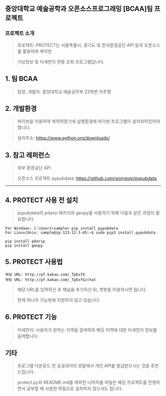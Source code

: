 ## 중앙대학교 예술공학과 오픈소스프로그래밍 [BCAA]팀 프로젝트


### 프로젝트 소개
> 프로젝트: PROTECT는 서울특별시, 경기도 및 한국환경공단 API 등의 오픈소스를 활용하여 제작한
>
> 기상정보 및 미세먼지 현황 조회 프로그램입니다. 

## 1. 팀 BCAA
> 팀장, 개발자: 중앙대학교 예술공학부 23학번 이주형

## 2. 개발환경
> 파이썬을 이용하여 제작하였기에 실행환경에 파이썬 프로그램이 설치되어있어야 합니다.
>
> 설치주소: https://www.python.org/downloads/

## 3. 참고 레퍼런스
> 외부 환경공단 API
> 
> 오픈소스 프로젝트 pypubdata: https://github.com/gomgom/pypubdata


-----------------------------------------------------------------------------------


## 4. PROTECT 사용 전 설치
> pypubdata의 pdairp 패키지와 geopy를 사용하기 위해 다음과 같은 과정이 필요합니다.
```
For Windows: C:\Users\sample> pip install pypubdata
For Linux/Unix: sample@ip-123-12-3-45:~$ sudo pip3 install pypubdata
```
```
pip install pdarip
pip install geopy
```

## 5. PROTECT 사용법
```
채널 URL: http://pf.kakao.com/_TpExfG
채팅 URL: http://pf.kakao.com/_TpExfG/chat  
```
> 해당 URL를 입력하신 후 채널을 추가하신 뒤, 챗봇을 이용하시면 됩니다. 

> 현재 하나의 기능밖에 지원하지 않고 있습니다.

## 6. PROTECT 기능
> 미세먼지: 사용자가 원하는 지역을 검색하여 해당 지역에 대한 미세먼지 정보를 출력합니다.

## 기타
> 프로그램 다운로드 전 공공데이터 포탈에서 개인 API를 발급받으시는 것을 추천드립니다.
> 
> protect.py와 README.md를 제외한 나머지를 파일은 해당 프로젝트를 진행하면서 공부할 때 사용한 파일으로 설치하지 않으셔도 됩니다.
